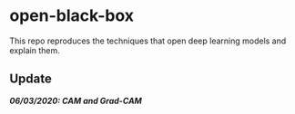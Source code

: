 # open-black-box

This repo reproduces the techniques that open deep learning models and explain them.

## Update
***06/03/2020: CAM and Grad-CAM***
